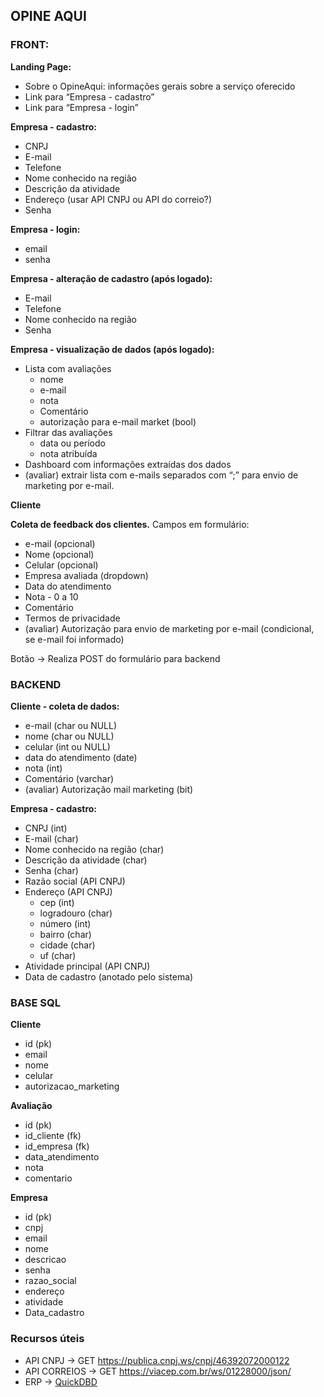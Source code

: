 ## OPINE AQUI

### **FRONT:**

**Landing Page:**

- Sobre o OpineAqui: informações gerais sobre a serviço oferecido
- Link para “Empresa - cadastro”
- Link para “Empresa - login”

**Empresa - cadastro:**

- CNPJ
- E-mail
- Telefone
- Nome conhecido na região
- Descrição da atividade
- Endereço (usar API CNPJ ou API do correio?)
- Senha

**Empresa - login:**

- email
- senha

**Empresa - alteração de cadastro (após logado):**

- E-mail
- Telefone
- Nome conhecido na região
- Senha

**Empresa - visualização de dados (após logado):**

- Lista com avaliações
    - nome
    - e-mail
    - nota
    - Comentário
    - autorização para e-mail market (bool)
- Filtrar das avaliações
    - data ou período
    - nota atribuída
- Dashboard com informações extraídas dos dados
- (avaliar) extrair lista com e-mails separados com “;” para envio de marketing por e-mail.

**Cliente**

**Coleta de feedback dos clientes.** Campos em formulário:

- e-mail (opcional)
- Nome (opcional)
- Celular (opcional)
- Empresa avaliada (dropdown)
- Data do atendimento
- Nota - 0 a 10
- Comentário
- Termos de privacidade
- (avaliar) Autorização para envio de marketing por e-mail (condicional, se e-mail foi informado)

Botão → Realiza POST do formulário para backend

### BACKEND

**Cliente - coleta de dados:**

- e-mail (char ou NULL)
- nome (char ou NULL)
- celular (int ou NULL)
- data do atendimento (date)
- nota (int)
- Comentário (varchar)
- (avaliar) Autorização mail marketing (bit)

**Empresa - cadastro:**

- CNPJ (int)
- E-mail (char)
- Nome conhecido na região (char)
- Descrição da atividade (char)
- Senha (char)
- Razão social (API CNPJ)
- Endereço (API CNPJ)
    - cep (int)
    - logradouro (char)
    - número (int)
    - bairro (char)
    - cidade (char)
    - uf (char)
- Atividade principal (API CNPJ)
- Data de cadastro (anotado pelo sistema)

### BASE SQL

**Cliente**

- id (pk)
- email
- nome
- celular
- autorizacao_marketing

**Avaliação**

- id (pk)
- id_cliente (fk)
- id_empresa (fk)
- data_atendimento
- nota
- comentario

**Empresa**

- id (pk)
- cnpj
- email
- nome
- descricao
- senha
- razao_social
- endereço
- atividade
- Data_cadastro

### Recursos úteis

- API CNPJ  → GET https://publica.cnpj.ws/cnpj/46392072000122
- API CORREIOS → GET https://viacep.com.br/ws/01228000/json/
- ERP → [QuickDBD](https://app.quickdatabasediagrams.com/#/)
